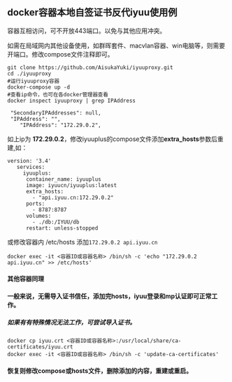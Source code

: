 ## docker容器本地自签证书反代iyuu使用例

容器互相访问，可不开放443端口。以免与其他应用冲突。

如需在局域网内其他设备使用，如群晖套件、macvlan容器、win电脑等，则需要开端口。修改compose文件注释即可。

```
git clone https://github.com/AisukaYuki/iyuuproxy.git
cd ./iyuuproxy
#运行iyuuproxy容器
docker-compose up -d
#查看ip命令，也可在各docker管理器查看
docker inspect iyuuproxy | grep IPAddress 
```
```
 "SecondaryIPAddresses": null,
 "IPAddress": "",
    "IPAddress": "172.29.0.2",
```
如上ip为 **172.29.0.2**，修改iyuuplus的compose文件添加**extra_hosts**参数后重建,如：
```
version: '3.4'
   services:
     iyuuplus:
      container_name: iyuuplus
      image: iyuucn/iyuuplus:latest
      extra_hosts: 
        - "api.iyuu.cn:172.29.0.2"
      ports:
        - 8787:8787
      volumes:
        - ./db:/IYUU/db
      restart: unless-stopped
```
或修改容器内 /etc/hosts 添加`172.29.0.2 api.iyuu.cn`
```
docker exec -it <容器ID或容器名称> /bin/sh -c 'echo "172.29.0.2 api.iyuu.cn" >> /etc/hosts'
```
#### 其他容器同理
#### 一般来说，无需导入证书信任，添加完hosts，iyuu登录和mp认证即可正常工作。
##### 如果有有特殊情况无法工作，可尝试导入证书。
```
docker cp iyuu.crt <容器ID或容器名称>:/usr/local/share/ca-certificates/iyuu.crt
docker exec -it <容器ID或容器名称> /bin/sh -c 'update-ca-certificates'
```

#### 恢复则修改compose或hosts文件，删除添加的内容，重建或重启。
